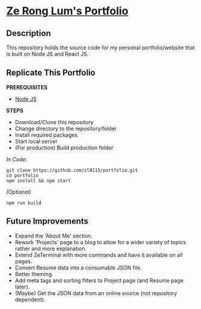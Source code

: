 # [Ze Rong Lum's Portfolio](https://www.zeronglum.com)

## Description
This repository holds the source code for my personal portfolio/website that is built on Node JS and React JS.

## Replicate This Portfolio
**PREREQUISITES**
- [Node JS](https://nodejs.org/en/)

**STEPS**
- Download/Clone this repository
- Change directory to the repository/folder
- Install required packages
- Start local server
- (For production) Build production folder

*In Code:*
```
git clone https://github.com/zl8115/portfolio.git
cd portfolio
npm install && npm start
```

*(Optional)*
```
npm run build
```

## Future Improvements
- Expand the 'About Me' section.
- Rework 'Projects' page to a blog to allow for a wider variety of topics rather and more explanation.
- Extend ZeTerminal with more commands and have it available on all pages.
- Convert Resume data into a consumable JSON file.
- Better theming.
- Add meta tags and sorting filters to Project page (and Resume page later).
- (Maybe) Get the JSON data from an online source (not repository dependent).